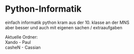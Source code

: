# Python-Informatik

einfach informatik python kram aus der 10. klasse an der MNS  
aber besser und auch mit eigenen sachen / extraaufgaben

Aktuelle Ordner:  
Xando - Paul  
casheN - Cassian
